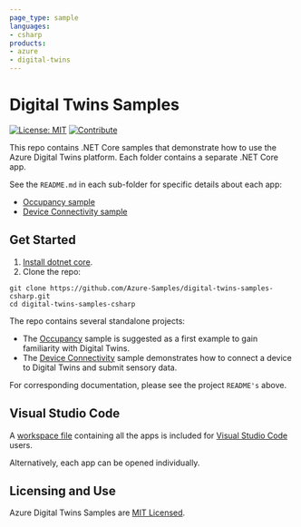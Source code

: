 ```yaml
---
page_type: sample
languages:
- csharp
products:
- azure
- digital-twins
---
```


# Digital Twins Samples

[![License: MIT](https://img.shields.io/badge/License-MIT-yellow.svg)](https://opensource.org/licenses/MIT) [![Contribute](https://img.shields.io/badge/PR%27s-welcome-brightgreen.svg)](CONTRIBUTING.md)

This repo contains .NET Core samples that demonstrate how to use the Azure Digital Twins platform. Each folder contains a separate .NET Core app.  

See the `README.md` in each sub-folder for specific details about each app:

* [Occupancy sample](./occupancy-quickstart/README.md)
* [Device Connectivity sample](./device-connectivity/README.md)

## Get Started

1. [Install dotnet core](https://www.microsoft.com/net/download).
1. Clone the repo:

```shell
git clone https://github.com/Azure-Samples/digital-twins-samples-csharp.git
cd digital-twins-samples-csharp
```

The repo contains several standalone projects:

* The [Occupancy](./occupancy-quickstart/README.md) sample is suggested as a first example to gain familiarity with Digital Twins.
* The [Device Connectivity](./device-connectivity/README.md) sample demonstrates how to connect a device to Digital Twins and submit sensory data.

For corresponding documentation, please see the project `README's` above.

## Visual Studio Code

A [workspace file](./digital-twins-samples.code-workspace) containing all the apps is included for [Visual Studio Code](https://code.visualstudio.com/) users.

Alternatively, each app can be opened individually.

## Licensing and Use

Azure Digital Twins Samples are [MIT Licensed](./LICENSE.md).
